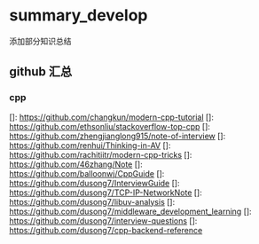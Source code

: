# summary_develop
添加部分知识总结

## github 汇总

### cpp

[]:  https://github.com/changkun/modern-cpp-tutorial 
[]: https://github.com/ethsonliu/stackoverflow-top-cpp
[]: https://github.com/zhengjianglong915/note-of-interview
[]: https://github.com/renhui/Thinking-in-AV
[]: https://github.com/rachitiitr/modern-cpp-tricks
[]: https://github.com/46zhang/Note
[]: https://github.com/balloonwj/CppGuide
[]: https://github.com/dusong7/InterviewGuide
[]: https://github.com/dusong7/TCP-IP-NetworkNote
[]: https://github.com/dusong7/libuv-analysis
[]: https://github.com/dusong7/middleware_development_learning
[]: https://github.com/dusong7/interview-questions
[]:  https://github.com/dusong7/cpp-backend-reference

